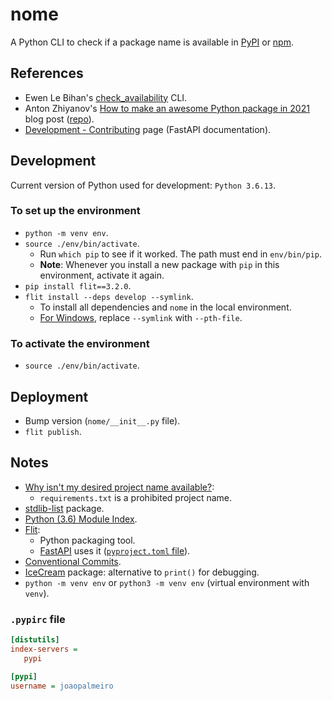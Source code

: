 # nome

A Python CLI to check if a package name is available in [PyPI](https://pypi.org/) or [npm](https://www.npmjs.com/).

## References

- Ewen Le Bihan's [check_availability](https://github.com/ewen-lbh/check-availability) CLI.
- Anton Zhiyanov's [How to make an awesome Python package in 2021](https://antonz.org/python-packaging/) blog post ([repo](https://github.com/nalgeon/podsearch-py)).
- [Development - Contributing](https://fastapi.tiangolo.com/contributing/) page (FastAPI documentation).

## Development

Current version of Python used for development: `Python 3.6.13`.

### To set up the environment

- `python -m venv env`.
- `source ./env/bin/activate`.
  - Run `which pip` to see if it worked. The path must end in `env/bin/pip`.
  - **Note**: Whenever you install a new package with `pip` in this environment, activate it again.
- `pip install flit==3.2.0`.
- `flit install --deps develop --symlink`.
  - To install all dependencies and `nome` in the local environment.
  - [For Windows](https://flit.readthedocs.io/en/latest/cmdline.html#flit-install), replace `--symlink` with `--pth-file`.

### To activate the environment

- `source ./env/bin/activate`.

## Deployment

- Bump version (`nome/__init__.py` file).
- `flit publish`.

## Notes

- [Why isn't my desired project name available?](https://pypi.org/help/#project-name):
  - `requirements.txt` is a prohibited project name.
- [stdlib-list](https://github.com/jackmaney/python-stdlib-list) package.
- [Python (3.6) Module Index](https://docs.python.org/3.6/py-modindex.html).
- [Flit](https://flit.readthedocs.io/en/latest/):
  - Python packaging tool.
  - [FastAPI](https://github.com/tiangolo/fastapi) uses it ([`pyproject.toml` file](https://github.com/tiangolo/fastapi/blob/master/pyproject.toml)).
- [Conventional Commits](https://www.conventionalcommits.org/en/v1.0.0/).
- [IceCream](https://github.com/gruns/icecream) package: alternative to `print()` for debugging.
- `python -m venv env` or `python3 -m venv env` (virtual environment with `venv`).

### `.pypirc` file

```ini
[distutils]
index-servers =
   pypi

[pypi]
username = joaopalmeiro
```

